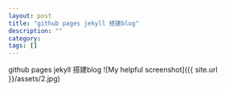 ```yaml
---
layout: post
title: "github pages jekyll 搭建blog"
description: ""
category: 
tags: []
---
```

github pages jekyll 搭建blog
![My helpful screenshot]({{ site.url }}/assets/2.jpg)
